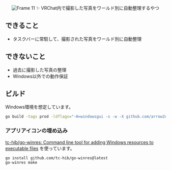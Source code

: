 <div align="center">

![Frame 11](https://github.com/user-attachments/assets/514d65e2-5926-42c8-a7a7-6c2771f55af0)
✨️ VRChat内で撮影した写真をワールド別に自動整理するやつ

</div>



## できること

- タスクバーに常駐して、撮影された写真をワールド別に自動整理

## できないこと

- 過去に撮影した写真の整理
- Windows以外での動作保証

## ビルド

Windows環境を想定しています。

```sh
go build -tags prod -ldflags="-H=windowsgui -s -w -X github.com/arrow2nd/memento/app.appVersion=v.x.x.x" -o "dist/memento_v.x.x.x.exe"
```

### アプリアイコンの埋め込み

[tc-hib/go-winres: Command line tool for adding Windows resources to executable files](https://github.com/tc-hib/go-winres)
を使っています。

```sh
go install github.com/tc-hib/go-winres@latest
go-winres make
```
